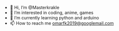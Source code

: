 - 👋 Hi, I’m @Masterkrakle
- 👀 I’m interested in coding, anime, games
- 🌱 I’m currently learning python and arduino
- 📫 How to reach me omarfk2019@googlemail.com
